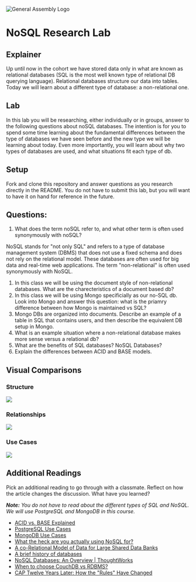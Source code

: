 ![General Assembly Logo](https://camo.githubusercontent.com/1a91b05b8f4d44b5bbfb83abac2b0996d8e26c92/687474703a2f2f692e696d6775722e636f6d2f6b6538555354712e706e67)

# NoSQL Research Lab

## Explainer

Up until now in the cohort we have stored data only in what are known as relational databases (SQL is the most well known type of relational DB querying language). Relational databases structure our data into tables. Today we will learn about a different type of database: a non-relational one. 

## Lab

In this lab you will be researching, either individually or in groups, answer to the following questions about noSQL databases. The intention is for you to spend some time learning about the fundamental differences between the type of databases we have seen before and the new type we will be learning about today. Even more importantly, you will learn about why two types of databases are used, and what situations fit each type of db. 

## Setup

Fork and clone this repository and answer questions as you research directly in the README. You do not have to submit this lab, but you will want to have it on hand for reference in the future. 

## Questions:

1. What does the term noSQL refer to, and what other term is often used synonymously with noSQL?

NoSQL stands for "not only SQL" and refers to a type of database management system (DBMS) that does not use a fixed schema and does not rely on the relational model. These databases are often used for big data and real-time web applications. The term "non-relational" is often used synonymously with NoSQL.


1. In this class we will be using the document style of non-relational databases. What are the charecteristics of a document based db? 
1. In this class we will be using Mongo specificially as our no-SQL db. Look into Mongo and answer this question: what is the priamry difference between how Mongo is maintained vs SQL?
1. Mongo DBs are organized into documents. Describe an example of a table in SQL that contains users, and then describe the equivalent DB setup in Mongo. 
1. What is an example situation where a non-relational database makes more sense versus a relational db?
1. What are the benefits of SQL databases? NoSQL Databases?
1. Explain the differences between ACID and BASE models.

## Visual Comparisons

### Structure

![](https://media.git.generalassemb.ly/user/16103/files/65db7f00-afd5-11ea-926a-e51b2fd2be08)

### Relationships

![](https://media.git.generalassemb.ly/user/16103/files/5eb47100-afd5-11ea-8cae-0a65c924be4b)

### Use Cases

![](https://media.git.generalassemb.ly/user/16103/files/7f7cc680-afd5-11ea-82c8-10ed74ee2222)

## Additional Readings

Pick an additional reading to go through with a classmate. Reflect on how the
article changes the discussion. What have you learned?

  _**Note:** You do not have to read about the different types of SQL and NoSQL. We will use PostgreSQL and MongoDB in this course._
- [ACID vs. BASE Explained](https://neo4j.com/blog/acid-vs-base-consistency-models-explained/)
- [PostgreSQL Use Cases](https://www.cybertec-postgresql.com/en/postgresql-overview/solutions-who-uses-postgresql/)
- [MongoDB Use Cases](https://www.mongodb.com/use-cases)
- [What the heck are you actually using NoSQL for?](http://highscalability.com/blog/2010/12/6/what-the-heck-are-you-actually-using-nosql-for.html)
- [A co-Relational Model of Data for Large Shared Data Banks](http://queue.acm.org/detail.cfm?id=1961297&repost)
- [A brief history of databases](http://avant.org/media/history-of-databases)
- [NoSQL Databases: An Overview | ThoughtWorks](http://www.thoughtworks.com/insights/blog/nosql-databases-overview)
- [When to choose CouchDB vs RDBMS?](http://stackoverflow.com/a/2731207/402618)
- [CAP Twelve Years Later: How the "Rules" Have Changed](http://www.infoq.com/articles/cap-twelve-years-later-how-the-rules-have-changed)
